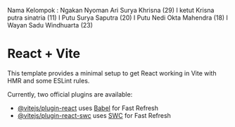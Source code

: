 Nama Kelompok :
Ngakan Nyoman Ari Surya Khrisna (29)
I ketut Krisna putra sinatria (11)
I Putu Surya Saputra (20) 
I Putu Nedi Okta Mahendra (18)
I Wayan Sadu Windhuarta (23) 

# React + Vite

This template provides a minimal setup to get React working in Vite with HMR and some ESLint rules.

Currently, two official plugins are available:

- [@vitejs/plugin-react](https://github.com/vitejs/vite-plugin-react/blob/main/packages/plugin-react/README.md) uses [Babel](https://babeljs.io/) for Fast Refresh
- [@vitejs/plugin-react-swc](https://github.com/vitejs/vite-plugin-react-swc) uses [SWC](https://swc.rs/) for Fast Refresh

